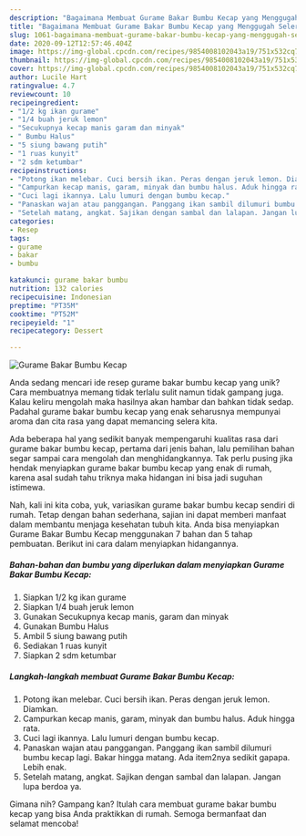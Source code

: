 ```yaml
---
description: "Bagaimana Membuat Gurame Bakar Bumbu Kecap yang Menggugah Selera"
title: "Bagaimana Membuat Gurame Bakar Bumbu Kecap yang Menggugah Selera"
slug: 1061-bagaimana-membuat-gurame-bakar-bumbu-kecap-yang-menggugah-selera
date: 2020-09-12T12:57:46.404Z
image: https://img-global.cpcdn.com/recipes/9854008102043a19/751x532cq70/gurame-bakar-bumbu-kecap-foto-resep-utama.jpg
thumbnail: https://img-global.cpcdn.com/recipes/9854008102043a19/751x532cq70/gurame-bakar-bumbu-kecap-foto-resep-utama.jpg
cover: https://img-global.cpcdn.com/recipes/9854008102043a19/751x532cq70/gurame-bakar-bumbu-kecap-foto-resep-utama.jpg
author: Lucile Hart
ratingvalue: 4.7
reviewcount: 10
recipeingredient:
- "1/2 kg ikan gurame"
- "1/4 buah jeruk lemon"
- "Secukupnya kecap manis garam dan minyak"
- " Bumbu Halus"
- "5 siung bawang putih"
- "1 ruas kunyit"
- "2 sdm ketumbar"
recipeinstructions:
- "Potong ikan melebar. Cuci bersih ikan. Peras dengan jeruk lemon. Diamkan."
- "Campurkan kecap manis, garam, minyak dan bumbu halus. Aduk hingga rata."
- "Cuci lagi ikannya. Lalu lumuri dengan bumbu kecap."
- "Panaskan wajan atau panggangan. Panggang ikan sambil dilumuri bumbu kecap lagi. Bakar hingga matang. Ada item2nya sedikit gapapa. Lebih enak."
- "Setelah matang, angkat. Sajikan dengan sambal dan lalapan. Jangan lupa berdoa ya."
categories:
- Resep
tags:
- gurame
- bakar
- bumbu

katakunci: gurame bakar bumbu 
nutrition: 132 calories
recipecuisine: Indonesian
preptime: "PT35M"
cooktime: "PT52M"
recipeyield: "1"
recipecategory: Dessert

---
```



![Gurame Bakar Bumbu Kecap](https://img-global.cpcdn.com/recipes/9854008102043a19/751x532cq70/gurame-bakar-bumbu-kecap-foto-resep-utama.jpg)

Anda sedang mencari ide resep gurame bakar bumbu kecap yang unik? Cara membuatnya memang tidak terlalu sulit namun tidak gampang juga. Kalau keliru mengolah maka hasilnya akan hambar dan bahkan tidak sedap. Padahal gurame bakar bumbu kecap yang enak seharusnya mempunyai aroma dan cita rasa yang dapat memancing selera kita.



Ada beberapa hal yang sedikit banyak mempengaruhi kualitas rasa dari gurame bakar bumbu kecap, pertama dari jenis bahan, lalu pemilihan bahan segar sampai cara mengolah dan menghidangkannya. Tak perlu pusing jika hendak menyiapkan gurame bakar bumbu kecap yang enak di rumah, karena asal sudah tahu triknya maka hidangan ini bisa jadi suguhan istimewa.


Nah, kali ini kita coba, yuk, variasikan gurame bakar bumbu kecap sendiri di rumah. Tetap dengan bahan sederhana, sajian ini dapat memberi manfaat dalam membantu menjaga kesehatan tubuh kita. Anda bisa menyiapkan Gurame Bakar Bumbu Kecap menggunakan 7 bahan dan 5 tahap pembuatan. Berikut ini cara dalam menyiapkan hidangannya.

<!--inarticleads1-->

##### Bahan-bahan dan bumbu yang diperlukan dalam menyiapkan Gurame Bakar Bumbu Kecap:

1. Siapkan 1/2 kg ikan gurame
1. Siapkan 1/4 buah jeruk lemon
1. Gunakan Secukupnya kecap manis, garam dan minyak
1. Gunakan  Bumbu Halus
1. Ambil 5 siung bawang putih
1. Sediakan 1 ruas kunyit
1. Siapkan 2 sdm ketumbar




<!--inarticleads2-->

##### Langkah-langkah membuat Gurame Bakar Bumbu Kecap:

1. Potong ikan melebar. Cuci bersih ikan. Peras dengan jeruk lemon. Diamkan.
1. Campurkan kecap manis, garam, minyak dan bumbu halus. Aduk hingga rata.
1. Cuci lagi ikannya. Lalu lumuri dengan bumbu kecap.
1. Panaskan wajan atau panggangan. Panggang ikan sambil dilumuri bumbu kecap lagi. Bakar hingga matang. Ada item2nya sedikit gapapa. Lebih enak.
1. Setelah matang, angkat. Sajikan dengan sambal dan lalapan. Jangan lupa berdoa ya.




Gimana nih? Gampang kan? Itulah cara membuat gurame bakar bumbu kecap yang bisa Anda praktikkan di rumah. Semoga bermanfaat dan selamat mencoba!

